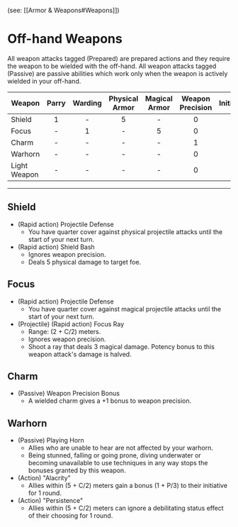 (see: [[Armor & Weapons#Weapons]])

# Off-hand Weapons
All weapon attacks tagged (Prepared) are prepared actions and they require the weapon to be wielded with the off-hand. All weapon attacks tagged (Passive) are passive abilities which work only when the weapon is actively wielded in your off-hand.

| Weapon       | Parry | Warding | Physical Armor | Magical Armor | Weapon Precision | Initiative |
| ------------ | :---: | :-----: | :------------: | :-----------: | :--------------: | :--------: |
| Shield       |   1   |    -    |       5        |       -       |        0         |     -1     |
| Focus        |   -   |    1    |       -        |       5       |        0         |     -1     |
| Charm        |   -   |    -    |       -        |       -       |        1         |     -      |
| Warhorn      |   -   |    -    |       -        |       -       |        0         |     -      |
| Light Weapon |   -   |    -    |       -        |       -       |        0         |     -      |

---
## Shield
+ (Rapid action) Projectile Defense
	+ You have quarter cover against physical projectile attacks until the start of your next turn.
+ (Rapid action) Shield Bash
	+ Ignores weapon precision.
	+ Deals 5 physical damage to target foe. 

## Focus
+ (Rapid action) Projectile Defense
	+ You have quarter cover against magical projectile attacks until the start of your next turn.
+ (Projectile) (Rapid action) Focus Ray
	+ Range: (2 + C/2) meters. 
	+ Ignores weapon precision. 
	+ Shoot a ray that deals 3 magical damage. Potency bonus to this weapon attack's damage is halved. 

## Charm
+ (Passive) Weapon Precision Bonus
	+ A wielded charm gives a +1 bonus to weapon precision.

## Warhorn
+ (Passive) Playing Horn
	+ Allies who are unable to hear are not affected by your warhorn. 
	+ Being stunned, falling or going prone, diving underwater or becoming unavailable to use techniques in any way stops the bonuses granted by this weapon. 
+ (Action) "Alacrity"
	+ Allies within (5 + C/2) meters gain a bonus (1 + P/3) to their initiative for 1 round.
+ (Action) "Persistence"
	+ Allies within (5 + C/2) meters can ignore a debilitating status effect of their choosing for 1 round.
